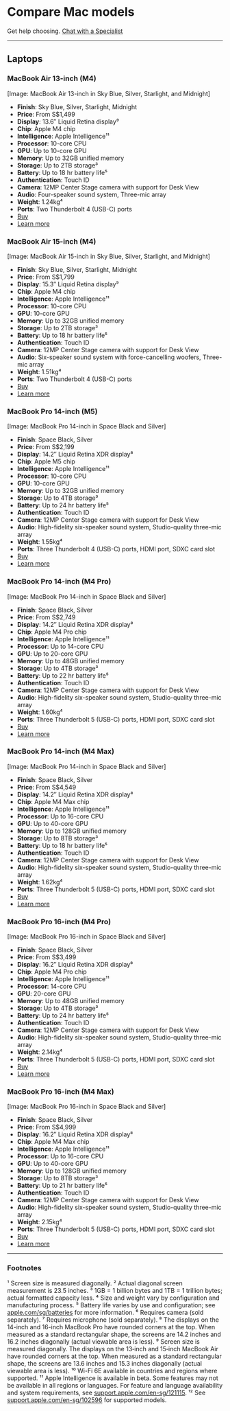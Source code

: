 
# Compare Mac models

Get help choosing. [Chat with a Specialist](https://contactretail.apple.com/?pg=COM:mac_compare&ap=COM&c=sg&l=en&ag=FASTPASS)

---

## Laptops

### MacBook Air 13-inch (M4)

[Image: MacBook Air 13-inch in Sky Blue, Silver, Starlight, and Midnight]

* **Finish**: Sky Blue, Silver, Starlight, Midnight
* **Price**: From S$1,499
* **Display**: 13.6″ Liquid Retina display⁹
* **Chip**: Apple M4 chip
* **Intelligence**: Apple Intelligence¹¹
* **Processor**: 10-core CPU
* **GPU**: Up to 10-core GPU
* **Memory**: Up to 32GB unified memory
* **Storage**: Up to 2TB storage³
* **Battery**: Up to 18 hr battery life⁵
* **Authentication**: Touch ID
* **Camera**: 12MP Center Stage camera with support for Desk View
* **Audio**: Four-speaker sound system, Three-mic array
* **Weight**: 1.24kg⁴
* **Ports**: Two Thunderbolt 4 (USB-C) ports
* [Buy](https://www.apple.com/sg/shop/goto/buy_mac/macbook_air/13_inch)
* [Learn more](https://www.apple.com/sg/macbook-air/)

### MacBook Air 15-inch (M4)

[Image: MacBook Air 15-inch in Sky Blue, Silver, Starlight, and Midnight]

* **Finish**: Sky Blue, Silver, Starlight, Midnight
* **Price**: From S$1,799
* **Display**: 15.3″ Liquid Retina display⁹
* **Chip**: Apple M4 chip
* **Intelligence**: Apple Intelligence¹¹
* **Processor**: 10-core CPU
* **GPU**: 10-core GPU
* **Memory**: Up to 32GB unified memory
* **Storage**: Up to 2TB storage³
* **Battery**: Up to 18 hr battery life⁵
* **Authentication**: Touch ID
* **Camera**: 12MP Center Stage camera with support for Desk View
* **Audio**: Six-speaker sound system with force-cancelling woofers, Three-mic array
* **Weight**: 1.51kg⁴
* **Ports**: Two Thunderbolt 4 (USB-C) ports
* [Buy](https://www.apple.com/sg/shop/goto/buy_mac/macbook_air/15_inch)
* [Learn more](https://www.apple.com/sg/macbook-air/)

### MacBook Pro 14-inch (M5)

[Image: MacBook Pro 14-inch in Space Black and Silver]

* **Finish**: Space Black, Silver
* **Price**: From S$2,199
* **Display**: 14.2″ Liquid Retina XDR display⁸
* **Chip**: Apple M5 chip
* **Intelligence**: Apple Intelligence¹¹
* **Processor**: 10-core CPU
* **GPU**: 10-core GPU
* **Memory**: Up to 32GB unified memory
* **Storage**: Up to 4TB storage³
* **Battery**: Up to 24 hr battery life⁵
* **Authentication**: Touch ID
* **Camera**: 12MP Center Stage camera with support for Desk View
* **Audio**: High-fidelity six-speaker sound system, Studio-quality three-mic array
* **Weight**: 1.55kg⁴
* **Ports**: Three Thunderbolt 4 (USB-C) ports, HDMI port, SDXC card slot
* [Buy](https://www.apple.com/sg/shop/goto/buy_mac/macbook_pro/14_inch)
* [Learn more](https://www.apple.com/sg/macbook-pro/)

### MacBook Pro 14-inch (M4 Pro)

[Image: MacBook Pro 14-inch in Space Black and Silver]

* **Finish**: Space Black, Silver
* **Price**: From S$2,749
* **Display**: 14.2″ Liquid Retina XDR display⁸
* **Chip**: Apple M4 Pro chip
* **Intelligence**: Apple Intelligence¹¹
* **Processor**: Up to 14-core CPU
* **GPU**: Up to 20-core GPU
* **Memory**: Up to 48GB unified memory
* **Storage**: Up to 4TB storage³
* **Battery**: Up to 22 hr battery life⁵
* **Authentication**: Touch ID
* **Camera**: 12MP Center Stage camera with support for Desk View
* **Audio**: High-fidelity six-speaker sound system, Studio-quality three-mic array
* **Weight**: 1.60kg⁴
* **Ports**: Three Thunderbolt 5 (USB-C) ports, HDMI port, SDXC card slot
* [Buy](https://www.apple.com/sg/shop/goto/buy_mac/macbook_pro/14_inch)
* [Learn more](https://www.apple.com/sg/macbook-pro/)

### MacBook Pro 14-inch (M4 Max)

[Image: MacBook Pro 14-inch in Space Black and Silver]

* **Finish**: Space Black, Silver
* **Price**: From S$4,549
* **Display**: 14.2″ Liquid Retina XDR display⁸
* **Chip**: Apple M4 Max chip
* **Intelligence**: Apple Intelligence¹¹
* **Processor**: Up to 16-core CPU
* **GPU**: Up to 40-core GPU
* **Memory**: Up to 128GB unified memory
* **Storage**: Up to 8TB storage³
* **Battery**: Up to 18 hr battery life⁵
* **Authentication**: Touch ID
* **Camera**: 12MP Center Stage camera with support for Desk View
* **Audio**: High-fidelity six-speaker sound system, Studio-quality three-mic array
* **Weight**: 1.62kg⁴
* **Ports**: Three Thunderbolt 5 (USB-C) ports, HDMI port, SDXC card slot
* [Buy](https://www.apple.com/sg/shop/goto/buy_mac/macbook_pro/14_inch)
* [Learn more](https://www.apple.com/sg/macbook-pro/)

### MacBook Pro 16-inch (M4 Pro)

[Image: MacBook Pro 16-inch in Space Black and Silver]

* **Finish**: Space Black, Silver
* **Price**: From S$3,499
* **Display**: 16.2″ Liquid Retina XDR display⁸
* **Chip**: Apple M4 Pro chip
* **Intelligence**: Apple Intelligence¹¹
* **Processor**: 14-core CPU
* **GPU**: 20-core GPU
* **Memory**: Up to 48GB unified memory
* **Storage**: Up to 4TB storage³
* **Battery**: Up to 24 hr battery life⁵
* **Authentication**: Touch ID
* **Camera**: 12MP Center Stage camera with support for Desk View
* **Audio**: High-fidelity six-speaker sound system, Studio-quality three-mic array
* **Weight**: 2.14kg⁴
* **Ports**: Three Thunderbolt 5 (USB-C) ports, HDMI port, SDXC card slot
* [Buy](https://www.apple.com/sg/shop/goto/buy_mac/macbook_pro/16_inch)
* [Learn more](https://www.apple.com/sg/macbook-pro/)

### MacBook Pro 16-inch (M4 Max)

[Image: MacBook Pro 16-inch in Space Black and Silver]

* **Finish**: Space Black, Silver
* **Price**: From S$4,999
* **Display**: 16.2″ Liquid Retina XDR display⁸
* **Chip**: Apple M4 Max chip
* **Intelligence**: Apple Intelligence¹¹
* **Processor**: Up to 16-core CPU
* **GPU**: Up to 40-core GPU
* **Memory**: Up to 128GB unified memory
* **Storage**: Up to 8TB storage³
* **Battery**: Up to 21 hr battery life⁵
* **Authentication**: Touch ID
* **Camera**: 12MP Center Stage camera with support for Desk View
* **Audio**: High-fidelity six-speaker sound system, Studio-quality three-mic array
* **Weight**: 2.15kg⁴
* **Ports**: Three Thunderbolt 5 (USB-C) ports, HDMI port, SDXC card slot
* [Buy](https://www.apple.com/sg/shop/goto/buy_mac/macbook_pro/16_inch)
* [Learn more](https://www.apple.com/sg/macbook-pro/)

---

### Footnotes

¹ Screen size is measured diagonally.
² Actual diagonal screen measurement is 23.5 inches.
³ 1GB = 1 billion bytes and 1TB = 1 trillion bytes; actual formatted capacity less.
⁴ Size and weight vary by configuration and manufacturing process.
⁵ Battery life varies by use and configuration; see [apple.com/sg/batteries](https://www.apple.com/sg/batteries) for more information.
⁶ Requires camera (sold separately).
⁷ Requires microphone (sold separately).
⁸ The displays on the 14-inch and 16-inch MacBook Pro have rounded corners at the top. When measured as a standard rectangular shape, the screens are 14.2 inches and 16.2 inches diagonally (actual viewable area is less).
⁹ Screen size is measured diagonally. The displays on the 13‑inch and 15‑inch MacBook Air have rounded corners at the top. When measured as a standard rectangular shape, the screens are 13.6 inches and 15.3 inches diagonally (actual viewable area is less).
¹⁰ Wi-Fi 6E available in countries and regions where supported.
¹¹ Apple Intelligence is available in beta. Some features may not be available in all regions or languages. For feature and language availability and system requirements, see [support.apple.com/en-sg/121115](https://support.apple.com/en-sg/121115).
¹² See [support.apple.com/en-sg/102596](https://support.apple.com/en-sg/102596) for supported models.

